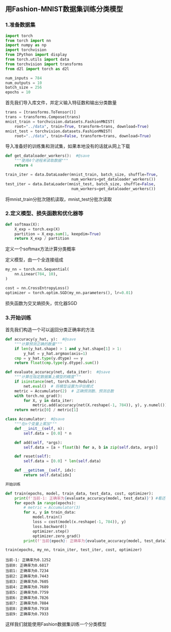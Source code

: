 ## 用Fashion-MNIST数据集训练分类模型

### 1.准备数据集


```python
import torch
from torch import nn
import numpy as np
import torchvision
from IPython import display
from torch.utils import data
from torchvision import transforms
from d2l import torch as d2l

num_inputs = 784
num_outputs = 10
batch_size = 256
epochs = 10
```

首先我们导入库文件，并定义输入特征数和输出分类数量


```python
trans = [transforms.ToTensor()]
trans = transforms.Compose(trans)
mnist_train = torchvision.datasets.FashionMNIST(
    root="../data", train=True, transform=trans, download=True)
mnist_test = torchvision.datasets.FashionMNIST(
    root="../data", train=False, transform=trans, download=True)
```

导入准备好的训练集和测试集，如果本地没有的话就从网上下载


```python
def get_dataloader_workers():  #@save
    """使用4个进程来读取数据"""
    return 4

train_iter = data.DataLoader(mnist_train, batch_size, shuffle=True,
                             num_workers=get_dataloader_workers())
test_iter = data.DataLoader(mnist_test, batch_size, shuffle=False,
                             num_workers=get_dataloader_workers())

```

将mnist_train分批次随机读取，mnist_test分批次读取

### 2.定义模型、损失函数和优化器等


```python
def softmax(X):
    X_exp = torch.exp(X)
    partition = X_exp.sum(1, keepdim=True)
    return X_exp / partition 
```

定义一个softmax方法计算分类概率

定义模型，由一个全连接组成


```python
my_nn = torch.nn.Sequential(
    nn.Linear(784, 10),
)

cost = nn.CrossEntropyLoss()
optimizer = torch.optim.SGD(my_nn.parameters(), lr=0.01)
```

损失函数为交叉熵损失，优化器SGD


### 3.开始训练

首先我们构造一个可以返回分类正确率的方法


```python
def accuracy(y_hat, y):  #@save
    """计算预测正确的数量"""
    if len(y_hat.shape) > 1 and y_hat.shape[1] > 1:
        y_hat = y_hat.argmax(axis=1)
    cmp = y_hat.type(y.dtype) == y
    return float(cmp.type(y.dtype).sum())

def evaluate_accuracy(net, data_iter):  #@save
    """计算在指定数据集上模型的精度"""
    if isinstance(net, torch.nn.Module):
        net.eval()  # 将模型设置为评估模式
    metric = Accumulator(2)  # 正确预测数、预测总数
    with torch.no_grad():
        for X, y in data_iter:
            metric.add(accuracy(net(X.reshape(-1, 784)), y), y.numel())
    return metric[0] / metric[1]

class Accumulator:  #@save
    """在n个变量上累加"""
    def __init__(self, n):
        self.data = [0.0] * n

    def add(self, *args):
        self.data = [a + float(b) for a, b in zip(self.data, args)]

    def reset(self):
        self.data = [0.0] * len(self.data)

    def __getitem__(self, idx):
        return self.data[idx]
```


```python
开始训练
```


```python
def train(epochs, model, train_data, test_data, cost, optimizer):
    print(f'当前-1: 正确率为{evaluate_accuracy(model, test_data)}') #看还没训练的正确率是多少
    for epoch in range(epochs):
        # metric = Accumulator(3)
        for x, y in train_data:
            model.train()
            loss = cost(model(x.reshape(-1, 784)), y)
            loss.backward()
            optimizer.step()
            optimizer.zero_grad()
        print(f'当前{epoch}: 正确率为{evaluate_accuracy(model, test_data)}')

train(epochs, my_nn, train_iter, test_iter, cost, optimizer)
```

    当前-1: 正确率为0.1252
    当前0: 正确率为0.6817
    当前1: 正确率为0.7234
    当前2: 正确率为0.7443
    当前3: 正确率为0.7605
    当前4: 正确率为0.7689
    当前5: 正确率为0.7759
    当前6: 正确率为0.7826
    当前7: 正确率为0.7884
    当前8: 正确率为0.7918
    当前9: 正确率为0.7933
    

这样我们就能使用Fashion数据集训练一个分类模型
